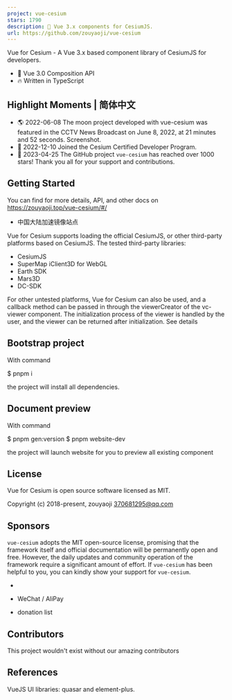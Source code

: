 ```yaml
---
project: vue-cesium
stars: 1790
description: 🎉 Vue 3.x components for CesiumJS.
url: https://github.com/zouyaoji/vue-cesium
---
```


  

Vue for Cesium - A Vue 3.x based component library of CesiumJS for developers.

-   💪 Vue 3.0 Composition API
-   🔥 Written in TypeScript

Highlight Moments | 简体中文
------------------------

-   🌎 2022-06-08 The moon project developed with vue-cesium was featured in the CCTV News Broadcast on June 8, 2022, at 21 minutes and 52 seconds. Screenshot.
-   🚀 2022-12-10 Joined the Cesium Certified Developer Program.
-   🎉 2023-04-25 The GitHub project `vue-cesium` has reached over 1000 stars! Thank you all for your support and contributions.

Getting Started
---------------

You can find for more details, API, and other docs on https://zouyaoji.top/vue-cesium/#/

-   中国大陆加速镜像站点

Vue for Cesium supports loading the official CesiumJS, or other third-party platforms based on CesiumJS. The tested third-party libraries:

-   CesiumJS
-   SuperMap iClient3D for WebGL
-   Earth SDK
-   Mars3D
-   DC-SDK

For other untested platforms, Vue for Cesium can also be used, and a callback method can be passed in through the viewerCreator of the vc-viewer component. The initialization process of the viewer is handled by the user, and the viewer can be returned after initialization. See details

Bootstrap project
-----------------

With command

$ pnpm i

the project will install all dependencies.

Document preview
----------------

With command

$ pnpm gen:version
$ pnpm website-dev

the project will launch website for you to preview all existing component

License
-------

Vue for Cesium is open source software licensed as MIT.

Copyright (c) 2018-present, zouyaoji 370681295@qq.com

Sponsors
--------

`vue-cesium` adopts the MIT open-source license, promising that the framework itself and official documentation will be permanently open and free. However, the daily updates and community operation of the framework require a significant amount of effort. If `vue-cesium` has been helpful to you, you can kindly show your support for `vue-cesium`.

-   
-   WeChat / AliPay
    
-   donation list
    

Contributors
------------

This project wouldn't exist without our amazing contributors

References
----------

VueJS UI libraries: quasar and element-plus.
